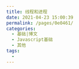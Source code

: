 ```yaml
---
title: 线程和进程
date: 2021-04-23 15:00:39
permalink: /pages/0e0461/
categories:
  - 基础|博文
  - Javascript基础
  - 其他
tags:
  - 
---
```

